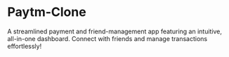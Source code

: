 # Paytm-Clone
A streamlined payment and friend-management app featuring an intuitive, all-in-one dashboard. Connect with friends and manage transactions effortlessly!
